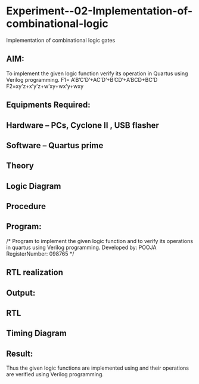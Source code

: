 # Experiment--02-Implementation-of-combinational-logic
Implementation of combinational logic gates
 
## AIM:
To implement the given logic function verify its operation in Quartus using Verilog programming.
 F1= A’B’C’D’+AC’D’+B’CD’+A’BCD+BC’D
F2=xy’z+x’y’z+w’xy+wx’y+wxy
 
 
 
## Equipments Required:
## Hardware – PCs, Cyclone II , USB flasher
## Software – Quartus prime


## Theory
 

## Logic Diagram
## Procedure
## Program:

/*
Program to implement the given logic function and to verify its operations in quartus using Verilog programming.
Developed by:  POOJA
RegisterNumber:  098765
*/
## RTL realization

## Output:
## RTL
## Timing Diagram
## Result:
Thus the given logic functions are implemented using  and their operations are verified using Verilog programming.
